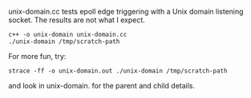 unix-domain.cc tests epoll edge triggering with a Unix domain listening socket.
The results are not what I expect.

```
c++ -o unix-domain unix-domain.cc
./unix-domain /tmp/scratch-path
```

For more fun, try:

```
strace -ff -o unix-domain.out ./unix-domain /tmp/scratch-path
```

and look in unix-domain.<pids> for the parent and child details.

